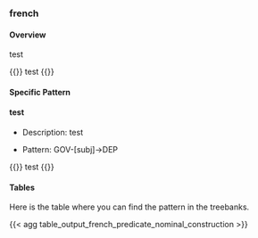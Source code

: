 ### french

#### Overview

 test

{{<conll>}} 
test
{{</conll>}}

#### Specific Pattern

#### test 

- Description: test

- Pattern: GOV-[subj]->DEP


{{<conll>}}
test
{{</conll>}}

#### Tables

 Here is the table where you can find the pattern in the treebanks.

{{< agg table_output_french_predicate_nominal_construction >}}
